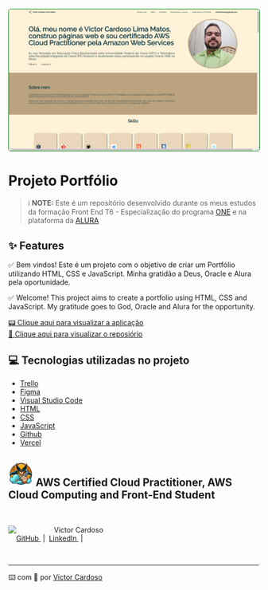 <p align="center">
<img 
    src="assets/site-portfolio-alura.png"
    width="800"
    style="border: 1px solid green; border-radius:5px"
/>
</p>

# Projeto Portfólio

 > ℹ️ **NOTE:** Este é um repositório desenvolvido durante os meus estudos da formação Front End T6 - Especialização do programa [ONE](https://www.oracle.com/br/education/oracle-next-education/) e na plataforma da [ALURA](https://www.alura.com.br/)

## ✨ Features
✅ Bem vindos! Este é um projeto com o objetivo de criar um Portfólio utilizando HTML, CSS e JavaScript. Minha gratidão a Deus, Oracle e Alura pela oportunidade.

✅ Welcome! This project aims to create a portfolio using HTML, CSS and JavaScript. My gratitude goes to God, Oracle and Alura for the opportunity.

<a href="https://meu-portfolio-challenge-one-alura-oracle.vercel.app/" title="View Project now"> 📟 Clique aqui para visualizar a aplicação</a><br/>
<a href="https://github.com/VictorSamuraiWol/meu_portfolio" title="View Repository now"> 📜 Clique aqui para visualizar o reposiório</a>

## 💻 Tecnologias utilizadas no projeto

- [Trello](https://trello.com/) 
- [Figma](https://www.figma.com/)
- [Visual Studio Code](https://code.visualstudio.com/)
- [HTML](https://html.com/) 
- [CSS](https://www.w3.org/Style/CSS/Overview.en.html)
- [JavaScript](https://www.javascript.com/)
- [Github](https://github.com/)
- [Vercel](https://vercel.com/)

## <img src="assets/icone-wolverine-sem-fundo.png" width="50" /> AWS Certified Cloud Practitioner, AWS Cloud Computing and Front-End Student 
<br>
<p>
    <img 
      align=left 
      margin=10 
      width=80 
      src="https://github.com/VictorSamuraiWol.png"
    />
    <p>&nbsp&nbsp&nbspVictor Cardoso<br>
    &nbsp&nbsp&nbsp
    <a 
        href="https://github.com/VictorSamuraiWol">
        GitHub
    </a>
    &nbsp;|&nbsp;
    <a 
        href="https://www.linkedin.com/in/victor-cardoso-cloud-front/">
        LinkedIn
    </a>
    &nbsp;|&nbsp;
    </p>
</p>
<br/>

---

⌨️ com 💚 por [Victor Cardoso](https://github.com/VictorSamuraiWol)
